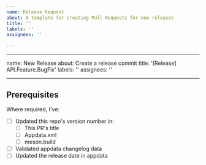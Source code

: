 ```yaml
---
name: Release Request
about: A template for creating Pull Requests for new releases
title: ''
labels: ''
assignees: ''

---
```


---
name: New Release
about: Create a release commit
title: '[Release] API.Feature.BugFix'
labels: ''
assignees: ''

---

## Prerequisites

Where required, I've:

- [ ] Updated this repo's version number in:
    - [ ] This PR's title
    - [ ] Appdata.xml
    - [ ] meson.build
- [ ] Validated appdata changelog data
- [ ] Updated the release date in appdata
